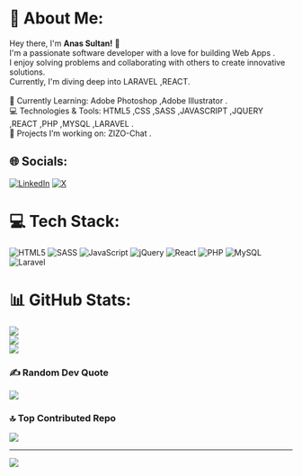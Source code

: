 # 💫 About Me:
Hey there, I'm <b>Anas Sultan!</b> 👋<br>I'm a passionate software developer with a love for building Web Apps . <br>I enjoy solving problems and collaborating with others to create innovative solutions. <br>Currently, I'm diving deep into LARAVEL ,REACT.<br><br>🌱 Currently Learning: Adobe Photoshop ,Adobe Illustrator .<br>💻 Technologies & Tools: HTML5 ,CSS ,SASS ,JAVASCRIPT ,JQUERY ,REACT ,PHP ,MYSQL ,LARAVEL .<br>🔭 Projects I’m working on: ZIZO-Chat .<br>


## 🌐 Socials:
[![LinkedIn](https://img.shields.io/badge/LinkedIn-%230077B5.svg?logo=linkedin&logoColor=white)](https://linkedin.com/in/anassultanali@gmail.com) [![X](https://img.shields.io/badge/X-black.svg?logo=X&logoColor=white)](https://x.com/anas_sultan_) 

# 💻 Tech Stack:
![HTML5](https://img.shields.io/badge/html5-%23E34F26.svg?style=for-the-badge&logo=html5&logoColor=white) ![SASS](https://img.shields.io/badge/SASS-hotpink.svg?style=for-the-badge&logo=SASS&logoColor=white) ![JavaScript](https://img.shields.io/badge/javascript-%23323330.svg?style=for-the-badge&logo=javascript&logoColor=%23F7DF1E) ![jQuery](https://img.shields.io/badge/jquery-%230769AD.svg?style=for-the-badge&logo=jquery&logoColor=white) ![React](https://img.shields.io/badge/react-%2320232a.svg?style=for-the-badge&logo=react&logoColor=%2361DAFB) ![PHP](https://img.shields.io/badge/php-%23777BB4.svg?style=for-the-badge&logo=php&logoColor=white) ![MySQL](https://img.shields.io/badge/mysql-4479A1.svg?style=for-the-badge&logo=mysql&logoColor=white) ![Laravel](https://img.shields.io/badge/laravel-%23FF2D20.svg?style=for-the-badge&logo=laravel&logoColor=white)
# 📊 GitHub Stats:
![](https://github-readme-stats.vercel.app/api?username=anassultanali&theme=merko&hide_border=true&include_all_commits=true&count_private=false)<br/>
![](https://github-readme-streak-stats.herokuapp.com/?user=anassultanali&theme=merko&hide_border=true)<br/>
![](https://github-readme-stats.vercel.app/api/top-langs/?username=anassultanali&theme=merko&hide_border=true&include_all_commits=true&count_private=false&layout=compact)

### ✍️ Random Dev Quote
![](https://quotes-github-readme.vercel.app/api?type=horizontal&theme=merko)

### 🔝 Top Contributed Repo
![](https://github-contributor-stats.vercel.app/api?username=anassultanali&limit=5&theme=merko&combine_all_yearly_contributions=true)

---
[![](https://visitcount.itsvg.in/api?id=anassultanali&icon=0&color=0)](https://visitcount.itsvg.in)

<!-- Proudly created with GPRM ( https://gprm.itsvg.in ) -->
